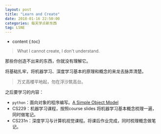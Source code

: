 ```yaml
---
layout: post
title: "Learn and Create"
date: 2018-01-16 22:50:00 
categories: 每天学点新东西
tag: LSNE
---
```

* content 
{:toc}

>What I cannot create, I don't understand.

那些你创造不出来的东西，你就没有理解它。

<!-- more -->

将基础扎牢，将机器学习、深度学习基本的原理和概念的来龙去脉弄清楚。

>万丈高楼平地起，勿在浮沙筑高台。

之后要学习的内容：
- `python`：面向对象的程序编写。[A Simple Object Model](http://aosabook.org/en/500L/a-simple-object-model.html)
- CS229：机器学习课程，按照course slides 将机器学习基本概念梳理一遍，同时做笔记。
- CS231n：深度学习与计算机视觉课程。将课后作业完成，同时梳理概念做笔记。
